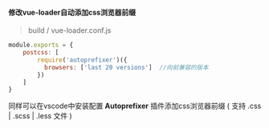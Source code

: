
#### 修改vue-loader自动添加css浏览器前缀  
> build / vue-loader.conf.js
```js
module.exports = {
    postcss: [
        require('autoprefixer')({
          browsers: ['last 20 versions']  //向前兼容的版本
        })
    ]
}
```

同样可以在vscode中安装配置 **Autoprefixer** 插件添加css浏览器前缀 ( 支持 .css | .scss | .less 文件 )